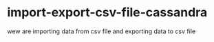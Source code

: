 # import-export-csv-file-cassandra
wew are importing data from csv file and exporting data to csv file
